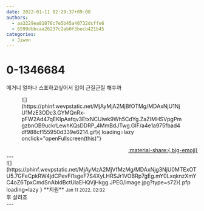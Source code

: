 ```yaml
---
date: 2022-01-11 02:29:37+09:00
authors:
  - aa3229ea81076c7e5b45a40732dcffe6
  - 6599dbbcaa26237c2ab0f3becb421b45
categories:
  - Jiwon
---
```


# 0-1346684

<div class="post-container" markdown="1">
<div class="content-container md-sidebar__scrollwrap" markdown="1">

메거니 얼마나 스포하고싶어서 입이 근질근질 해쑤까
<figure markdown="1">
![](https://phinf.wevpstatic.net/MjAyMjA2MjBfOTMg/MDAxNjU1NjU1MzE3ODc3.GYMQnRx-pFW2Ad47qEKIpAafqv3EtxNCUiwk9Wh5CdYg.ZaZIMHSVpgPmgzbnOB9uckrLewhKQsDDRP_4MmBdJTwg.GIF/a4e1a975fbad4df988cf155950d339e6214.gif){ loading=lazy onclick="openFullscreen(this)"}
</figure>


</div>
</div>

<div style="text-align: right;" markdown="1">
<a href="https://weverse.io/fromis9/fanpost/0-1346684" style="text-align: right;">:material-share:{.big-emoji}</a>
</div>
---

<div class="comments-container md-sidebar__scrollwrap" markdown="1">
<div class="comment" markdown="1">
<div class='id-container' markdown="1">
![](https://phinf.wevpstatic.net/MjAyMzA2MjVfMzMg/MDAxNjg3NjU0MTExOTU5.7GFeCpkRW4jdCPevFi1sgeF7S4XyLHRSJr1VOBRp7gEg.mY0LxqknzXmYC4oZ6TpxCmdSnAbldBctUiaEHQVjHkgg.JPEG/image.jpg?type=s72){ pfp loading=lazy }
**<span class="artist">지원</span>** <small>Jan 11 2022, 02:32</small><br>
</div>
<div class='comment-body' markdown="1">
후 살려죠 
</div>
</div>
</div>
---
